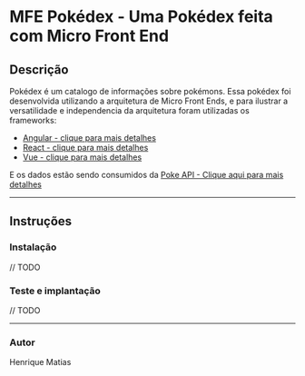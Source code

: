 # MFE Pokédex - Uma Pokédex feita com Micro Front End

## Descrição
Pokédex é um catalogo de informações sobre pokémons. Essa pokédex foi desenvolvida utilizando a arquitetura de Micro Front Ends, e para ilustrar a versatilidade e independencia da arquitetura foram utilizadas os frameworks: 
- [Angular - clique para mais detalhes](https://angular.io/)
- [React - clique para mais detalhes](https://reactjs.org/)
- [Vue - clique para mais detalhes](https://vuejs.org/)

E os dados estão sendo consumidos da [Poke API - Clique aqui para mais detalhes](https://pokeapi.co/)

***

## Instruções
### Instalação
// TODO

### Teste e implantação
// TODO

***

### Autor
Henrique Matias
